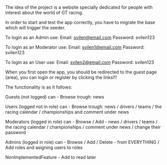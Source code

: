 The idea of the project is a website specially dedicated for people with interest about the world of GT racing.

In order to start and test the app correctly, you have to migrate the base which will trigger the seeder.

To login as an Admin use:
Email: svilen@email.com
Password: svilen123

To login as an Moderator use:
Email: svilen1@email.com
Password: svilen123

To login as an User use:
Email: svilen2@email.com
Password: svilen123

When you first open the app, you should be redirected to the guest page (area),
you can login or register by clicking the links!!!

The functionality is as it follows:

Guests (not logged) can - Browse trough: news

Users (logged not in role) can - Browse trough: news / drivers / teams / the racing calendar / championships and comment under news

Moderators (logged in role) can - Browse / Add - news / drivers / teams / the racing calendar / championships / comment under news / change their password

Admins (logged in role) can - Browse / Add / Delete - from EVERYTHING / Add roles and asigning users to roles

NonImplementedFeature - Add to read later